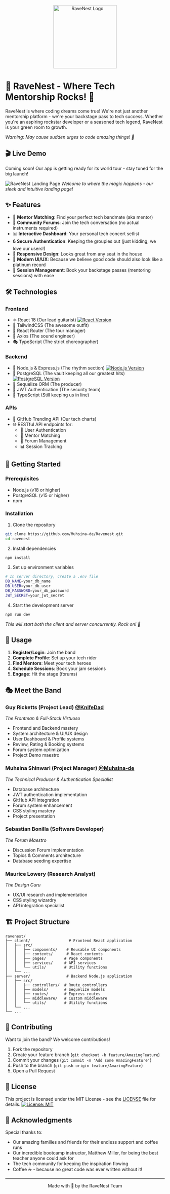 <p align="center">
  <img src="assets/images/RaveNest-Logo.png" alt="RaveNest Logo" width="200"/>
</p>

# 🎸 RaveNest - Where Tech Mentorship Rocks! 🚀

RaveNest is where coding dreams come true! We're not just another mentorship platform - we're your backstage pass to tech success. Whether you're an aspiring rockstar developer or a seasoned tech legend, RaveNest is your green room to growth. 

*Warning: May cause sudden urges to code amazing things! 🎵*

## 🎬 Live Demo

Coming soon! Our app is getting ready for its world tour - stay tuned for the big launch! 

![RaveNest Landing Page](assets/images/RaveNest-LandingPage.png)
*Welcome to where the magic happens - our sleek and intuitive landing page!*

## ✨ Features

- 🤝 **Mentor Matching**: Find your perfect tech bandmate (aka mentor)
- 💬 **Community Forums**: Join the tech conversation (no actual instruments required)
- 📊 **Interactive Dashboard**: Your personal tech concert setlist
- 🔒 **Secure Authentication**: Keeping the groupies out (just kidding, we love our users!)
- 📱 **Responsive Design**: Looks great from any seat in the house
- 🎨 **Modern UI/UX**: Because we believe good code should also look like a platinum record
- 📅 **Session Management**: Book your backstage passes (mentoring sessions) with ease

## 🛠️ Technologies

### Frontend
- ⚛️ React 18 (Our lead guitarist) [![React Version](https://img.shields.io/badge/react-v18.x-blue.svg)](https://reactjs.org)
- 🎨 TailwindCSS (The awesome outfit)
- 🔄 React Router (The tour manager)
- 📡 Axios (The sound engineer)
- 🎭 TypeScript (The strict choreographer)

### Backend
- 🚂 Node.js & Express.js (The rhythm section) [![Node.js Version](https://img.shields.io/badge/node-v18.x-green.svg)](https://nodejs.org)
- 🐘 PostgreSQL (The vault keeping all our greatest hits) [![PostgreSQL Version](https://img.shields.io/badge/postgresql-v15.x-blue.svg)](https://www.postgresql.org)
- 🔄 Sequelize ORM (The producer)
- 🔐 JWT Authentication (The security team)
- 📝 TypeScript (Still keeping us in line)

### APIs
- 🔄 GitHub Trending API (Our tech charts)
- 🌐 RESTful API endpoints for:
  - 👥 User Authentication
  - 🤝 Mentor Matching
  - 💬 Forum Management
  - 📊 Session Tracking

## 🚀 Getting Started

### Prerequisites
- Node.js (v18 or higher)
- PostgreSQL (v15 or higher)
- npm

### Installation

1. Clone the repository
```bash
git clone https://github.com/Muhsina-de/Ravenest.git
cd ravenest
```

2. Install dependencies
```bash
npm install
```

3. Set up environment variables
```bash
# In server directory, create a .env file
DB_NAME=your_db_name
DB_USER=your_db_user
DB_PASSWORD=your_db_password
JWT_SECRET=your_jwt_secret
```

4. Start the development server
```bash
npm run dev
```
*This will start both the client and server concurrently. Rock on! 🎸*

## 🎯 Usage

1. **Register/Login**: Join the band
2. **Complete Profile**: Set up your tech rider
3. **Find Mentors**: Meet your tech heroes
4. **Schedule Sessions**: Book your jam sessions
5. **Engage**: Hit the stage (forums)

## 🎭 Meet the Band

### Guy Ricketts (Project Lead) [@KnifeDad](https://github.com/KnifeDad)
*The Frontman & Full-Stack Virtuoso*
- Frontend and Backend mastery
- System architecture & UI/UX design
- User Dashboard & Profile systems
- Review, Rating & Booking systems
- Forum system optimization
- Project Demo maestro

### Muhsina Shinwari (Project Manager) [@Muhsina-de](https://github.com/Muhsina-de)
*The Technical Producer & Authentication Specialist*
- Database architecture
- JWT authentication implementation
- GitHub API integration
- Forum system enhancement
- CSS styling mastery
- Project presentation

### Sebastian Bonilla (Software Developer)
*The Forum Maestro*
- Discussion Forum implementation
- Topics & Comments architecture
- Database seeding expertise

### Maurice Lowery (Research Analyst)
*The Design Guru*
- UX/UI research and implementation
- CSS styling wizardry
- API integration specialist

## 🏗️ Project Structure

```
ravenest/
├── client/                 # Frontend React application
│   ├── src/
│   │   ├── components/    # Reusable UI components
│   │   ├── contexts/      # React contexts
│   │   ├── pages/        # Page components
│   │   ├── services/     # API services
│   │   └── utils/        # Utility functions
│   └── ...
├── server/                # Backend Node.js application
│   ├── src/
│   │   ├── controllers/  # Route controllers
│   │   ├── models/       # Sequelize models
│   │   ├── routes/       # Express routes
│   │   ├── middleware/   # Custom middleware
│   │   └── utils/        # Utility functions
│   └── ...
└── ...
```

## 🤝 Contributing

Want to join the band? We welcome contributions! 

1. Fork the repository
2. Create your feature branch (`git checkout -b feature/AmazingFeature`)
3. Commit your changes (`git commit -m 'Add some AmazingFeature'`)
4. Push to the branch (`git push origin feature/AmazingFeature`)
5. Open a Pull Request

## 📜 License

This project is licensed under the MIT License - see the [LICENSE](LICENSE) file for details.
[![License: MIT](https://img.shields.io/badge/License-MIT-yellow.svg)](https://opensource.org/licenses/MIT)

## 🙏 Acknowledgments

Special thanks to:
- Our amazing families and friends for their endless support and coffee runs
- Our incredible bootcamp instructor, Matthew Miller, for being the best teacher anyone could ask for
- The tech community for keeping the inspiration flowing
- Coffee ☕ - because no great code was ever written without it!

---

<p align="center">Made with 🎸 by the RaveNest Team</p> 